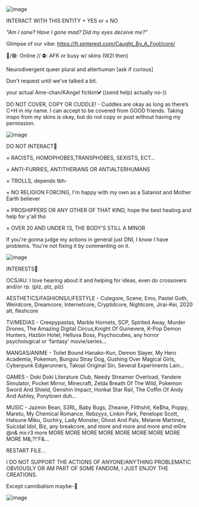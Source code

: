 ![image](https://files.catbox.moe/c0pxcl.jpeg)



INTERACT WITH THIS ENTITY   + YES        or        × NO 


*"Am I sane? Have I gone mad? Did my eyes deceive me?"*

Glimpse of our vibe: https://fr.pinterest.com/Caught_By_A_Fool/core/
<!--
**KANNIBALKUNT/KANNIBALKUNT** is a ✨ _special_ ✨ repository because its `README.md` (this file) appears on your GitHub profile.

-->
🌙/🟢: Online // ⛔️: AFK or busy w/ skins (W2I then)

Neurodivergent queer plural and alterhuman [ask if curious]

Don't request until we've talked a bit.

your actual Ame-chan/KAngel fictkin!💕 ((send help) actually no-))

DO NOT COVER, COPY OR CUDDLE! - Cuddles are okay as long as there’s C+H in my name. I can accept to be covered from GOOD friends. Taking inspo from my skins is okay, but do not copy or post without having my permission.

![image](https://files.catbox.moe/7b71cc.jpeg)

DO NOT INTERACT🔪

× RACISTS, HOMOPHOBES,TRANSPHOBES, SEXISTS, ECT…

× ANTI-FURRIES, ANTITHERIANS OR ANTIALTERHUMANS 

× TROLLS, depends tbh-

× NO RELIGION FORCING, I'm happy with my own as a Satanist and Mother Earth believer

× PROSHIPPERS OR ANY OTHER OF THAT KIND, hope the best healing and help for y'all tho

× OVER 20 AND UNDER 13, THE BODY'S STILL A MINOR

If you're gonna judge my actions in general just DNI, I know I have problems. You're not fixing it by commenting on it.

![image](https://files.catbox.moe/7b71cc.jpeg)


INTERESTS🍬

OCS/AU: I love hearing about it and helping for ideas, even do crossovers and/or rp. (plz, plz, plz)

AESTHETICS/FASHIONS/LIFESTYLE - Cutegore, Scene, Emo, Pastel Goth, Weirdcore, Dreamcore, Internetcore, Cryptidcore, Nightcore, Jirai-Kei, 2020 alt, fleshcore

TV/MEDIAS - Creepypastas, Marble Hornets, SCP, Spirited Away, Murder Drones, The Amazing Digital Circus,Knight Of Guinevere, K-Pop Demon Hunters, Hazbin Hotel, Helluva Boss, Psychocuties, any horror psychological or ‘fantasy’ movie/series…

MANGAS/ANIME - Toilet Bound Hanako-Kun, Demon Slayer, My Hero Academia, Pokemon, Bungou Stray Dog, Gushing Over Magical Girls, Cyberpunk Edgerunners, Takopi Original Sin, Several Experiments Lain...

GAMES - Doki Doki Literature Club, Needy Streamer Overload, Yandere Simulator, Pocket Mirror, Minecraft, Zelda Breath Of The Wild, Pokemon Sword And Shield, Genshin Impact, Honkai Star Rail, The Coffin Of Andy And Ashley, Ponytown duh…

MUSIC - Jazmin Bean, S3RL, Baby Bugs, Zheanie, Filthshit, Ke$ha, Poppy, Maretu, My Chemical Romance, Rebzyyx, Linkin Park, Penelope Scott, Hatsune Miku, Guchiry, Lady Monster, Ghost And Pals, Melanie Martinez, Suicidal Idol, Biz, any breakcore, and more and more and more amd m0re @n& mx:r3 more MORE MORE MORE MORE MORE MORE MORE MORE MORE M&;?!'F&...

RESTART FILE...

I DO NOT SUPPORT THE ACTIONS OF ANYONE/ANYTHING PROBLEMATIC OBVIOUSLY OR AM PART OF SOME FANDOM, I JUST ENJOY THE CREATIONS.

Except cannibalism maybe-🔪 

![image](https://files.catbox.moe/zq7ryv.jpeg)

